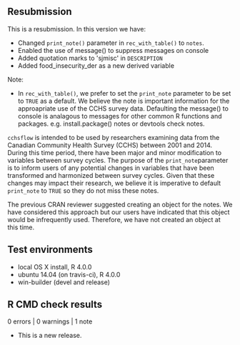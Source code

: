 ## Resubmission

This is a resubmission. In this version we have:
* Changed `print_note()` parameter in `rec_with_table()` to `notes`.
* Enabled the use of message() to suppress messages on console
* Added quotation marks to 'sjmisc' in `DESCRIPTION`
* Added food_insecurity_der as a new derived variable

Note:
* In `rec_with_table()`, we prefer to set the `print_note` parameter to be
set to `TRUE` as a default. We believe the note is important information for the 
approapriate use of the CCHS survey data. Defaulting the message() to console is 
analagous to messages for other common R functions and packages. e.g. 
install.package() notes or devtools check notes. 

`cchsflow` is intended to be used by researchers examining data from the Canadian 
Community Health Survey (CCHS) between 2001 and 2014. During this time period, 
there have been major and minor modification to variables between survey cycles. 
The purpose of the `print_note`parameter is to inform users of any potential 
changes in variables that have been transformed and harmonized between survey 
cycles. Given that these changes may impact their research, we believe it is 
imperative to default `print_note` to `TRUE` so they do not miss these notes.

The previous CRAN reviewer suggested creating an object for the notes. We have 
considered this approach but our users have indicated that this object would be 
infrequently used. Therefore, we have not created an object at this time.

## Test environments
* local OS X install, R 4.0.0
* ubuntu 14.04 (on travis-ci), R 4.0.0
* win-builder (devel and release)

## R CMD check results

0 errors | 0 warnings | 1 note

* This is a new release.

